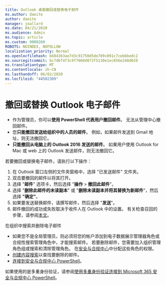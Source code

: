 ```yaml
---
title: Outlook 桌面撤回或替换电子邮件
ms.author: daeite
author: daeite
manager: joallard
ms.date: 04/21/2020
ms.audience: Admin
ms.topic: article
ms.custom: 9000260
ROBOTS: NOINDEX, NOFOLLOW
localization_priority: Normal
ms.openlocfilehash: bb84363ae7d3c91750d5de789c091c7cebbbedc2
ms.sourcegitcommit: bc7d6f4f3c9f7060d073f5130e1ec856e248d020
ms.translationtype: MT
ms.contentlocale: zh-CN
ms.lasthandoff: 06/02/2020
ms.locfileid: "44502309"
---
```

# <a name="recall-or-replace-an-outlook-email-message"></a>撤回或替换 Outlook 电子邮件

- 作为管理员，你可以**使用 PowerShell 代表用户撤回邮件**。 无法从管理中心撤回邮件。
- 您**只能撤回发送给组织中的人员的邮件**。 例如，如果邮件发送到 Gmail 地址，则无法撤回它。
- **只能撤回从电脑上的 Outlook 2016 发送的邮件**。 如果用户使用 Outlook for Mac 或 web 上的 Outlook 发送邮件，则无法撤回它。

若要撤回或替换电子邮件，请执行以下操作：

1. 在 Outlook 窗口左侧的文件夹窗格中，选择 "已发送邮件" 文件夹。
1. 双击要撤回的邮件以将其打开。
1. 选择 "**邮件**" 选项卡，然后选择 "**操作**  >  **撤回此邮件**"。
1. 选择 "**删除此邮件的未读副本**" 或 "**删除未读副本并将其替换为新邮件**"，然后选择 **"确定"**。
1. 如果要发送替换邮件，请撰写邮件，然后选择 "**发送**"。
1. 邮件撤回的成功或失败取决于收件人在 Outlook 中的设置。 有关检查召回的步骤，请参阅[本文](https://support.office.com/article/35027f88-d655-4554-b4f8-6c0729a723a0)。

在组织中搜索并删除电子邮件

- 如果您不是全局管理员，则必须将您的帐户添加到电子数据展示管理器角色或合规性搜索管理角色中，才能搜索邮件。 若要删除邮件，您需要加入组织管理角色组或搜索和清除管理角色。 在[安全与合规中心](https://go.microsoft.com/fwlink/?linkid=2083731)中分配这些角色的权限。
- [创建内容搜索](https://docs.microsoft.com/microsoft-365/compliance/content-search)以查找要删除的邮件。
- [连接到安全与合规中心 PowerShell](https://docs.microsoft.com/powershell/exchange/office-365-scc/connect-to-scc-powershell/connect-to-scc-powershell?view=exchange-ps)。

如果使用的是多重身份验证，请参阅[使用多重身份验证连接到 Microsoft 365 安全与合规中心 PowerShell](https://docs.microsoft.com/powershell/exchange/office-365-scc/connect-to-scc-powershell/mfa-connect-to-scc-powershell?view=exchange-ps)。